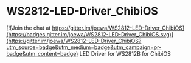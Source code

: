 # WS2812-LED-Driver_ChibiOS

[![Join the chat at https://gitter.im/joewa/WS2812-LED-Driver_ChibiOS](https://badges.gitter.im/joewa/WS2812-LED-Driver_ChibiOS.svg)](https://gitter.im/joewa/WS2812-LED-Driver_ChibiOS?utm_source=badge&utm_medium=badge&utm_campaign=pr-badge&utm_content=badge)
LED Driver for WS2812B for ChibiOS
